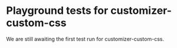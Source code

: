 # Playground tests for customizer-custom-css
We are still awaiting the first test run for customizer-custom-css.
